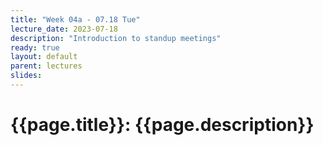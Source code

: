 ```yaml
---
title: "Week 04a - 07.18 Tue"
lecture_date: 2023-07-18
description: "Introduction to standup meetings"
ready: true
layout: default
parent: lectures
slides: 
---
```


# {{page.title}}: {{page.description}}

